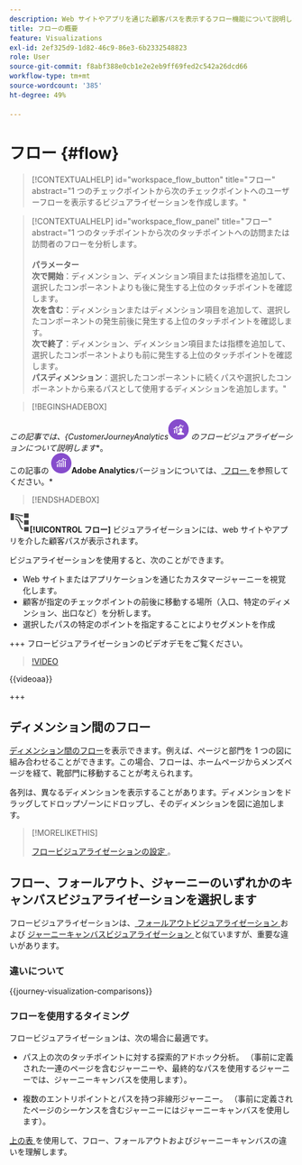 ```yaml
---
description: Web サイトやアプリを通じた顧客パスを表示するフロー機能について説明します。
title: フローの概要
feature: Visualizations
exl-id: 2ef325d9-1d82-46c9-86e3-6b2332548823
role: User
source-git-commit: f8abf388e0cb1e2e2eb9ff69fed2c542a26dcd66
workflow-type: tm+mt
source-wordcount: '385'
ht-degree: 49%

---
```


# フロー {#flow}

<!-- markdownlint-disable MD034 -->

>[!CONTEXTUALHELP]
>id="workspace_flow_button"
>title="フロー"
>abstract="1 つのチェックポイントから次のチェックポイントへのユーザーフローを表示するビジュアライゼーションを作成します。"

>[!CONTEXTUALHELP]
>id="workspace_flow_panel"
>title="フロー"
>abstract="1 つのタッチポイントから次のタッチポイントへの訪問または訪問者のフローを分析します。<br/><br/>**パラメーター&#x200B;**<br/>**次で開始**：ディメンション、ディメンション項目または指標を追加して、選択したコンポーネントよりも後に発生する上位のタッチポイントを確認します。<br/>**次を含む**：ディメンションまたはディメンション項目を追加して、選択したコンポーネントの発生前後に発生する上位のタッチポイントを確認します。<br/>**次で終了**：ディメンション、ディメンション項目または指標を追加して、選択したコンポーネントよりも前に発生する上位のタッチポイントを確認します。<br/>**パスディメンション**：選択したコンポーネントに続くパスや選択したコンポーネントから来るパスとして使用するディメンションを追加します。"

<!-- markdownlint-enable MD034 -->


>[!BEGINSHADEBOX]

*この記事では、{CustomerJourneyAnalytics![**Customer Journey Analytics](/help/assets/icons/CustomerJourneyAnalytics.svg) のフロービジュアライゼーションについて説明します**。<br/> この記事の ![AdobeAnalytics](/help/assets/icons/AdobeAnalytics.svg)**Adobe Analytics**バージョンについては、[ フロー ](https://experienceleague.adobe.com/en/docs/analytics/analyze/analysis-workspace/visualizations/flow/flow) を参照してください。*

>[!ENDSHADEBOX]


![GraphPathing](/help/assets/icons/GraphPathing.svg)**[!UICONTROL フロー]** ビジュアライゼーションには、web サイトやアプリを介した顧客パスが表示されます。

ビジュアライゼーションを使用すると、次のことができます。

* Web サイトまたはアプリケーションを通じたカスタマージャーニーを視覚化します。
* 顧客が指定のチェックポイントの前後に移動する場所（入口、特定のディメンション、出口など）を分析します。
* 選択したパスの特定のポイントを指定することによりセグメントを作成

+++ フロービジュアライゼーションのビデオデモをご覧ください。

>[!VIDEO](https://video.tv.adobe.com/v/346063/?quality=12)

{{videoaa}}

+++

## ディメンション間のフロー

[ディメンション間のフロー](/help/analysis-workspace/visualizations/c-flow/multi-dimensional-flow.md)を表示できます。例えば、ページと部門を 1 つの図に組み合わせることができます。この場合、フローは、ホームページからメンズページを経て、靴部門に移動することが考えられます。

各列は、異なるディメンションを表示することがあります。ディメンションをドラッグしてドロップゾーンにドロップし、そのディメンションを図に追加します。

>[!MORELIKETHIS]
>
>[ フロービジュアライゼーションの設定 ](/help/analysis-workspace/visualizations/c-flow/create-flow.md)。
>

## フロー、フォールアウト、ジャーニーのいずれかのキャンバスビジュアライゼーションを選択します

フロービジュアライゼーションは、[ フォールアウトビジュアライゼーション ](/help/analysis-workspace/visualizations/fallout/fallout-flow.md) および [ジャーニーキャンバスビジュアライゼーション ](/help/analysis-workspace/visualizations/journey-canvas/journey-canvas.md) と似ていますが、重要な違いがあります。

### 違いについて

<!-- Information in this snippet is shared between Journey canvas, Fallout, and Flow visualization docs -->

{{journey-visualization-comparisons}}

### フローを使用するタイミング

フロービジュアライゼーションは、次の場合に最適です。

* パス上の次のタッチポイントに対する探索的アドホック分析。 （事前に定義された一連のページを含むジャーニーや、最終的なパスを使用するジャーニーでは、ジャーニーキャンバスを使用します）。

* 複数のエントリポイントとパスを持つ非線形ジャーニー。 （事前に定義されたページのシーケンスを含むジャーニーにはジャーニーキャンバスを使用します）。

[ 上の表 ](#understand-the-differences) を使用して、フロー、フォールアウトおよびジャーニーキャンバスの違いを理解します。
